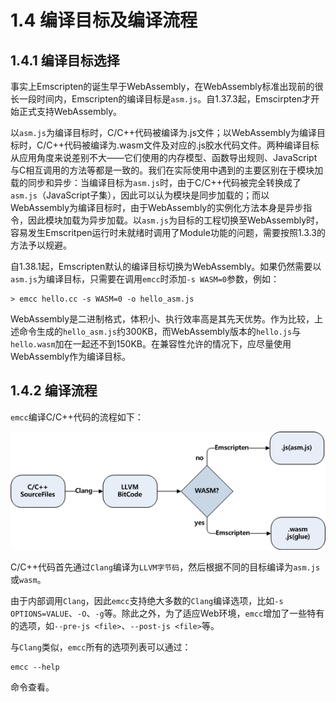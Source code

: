 # 1.4 编译目标及编译流程

## 1.4.1 编译目标选择

事实上Emscripten的诞生早于WebAssembly，在WebAssembly标准出现前的很长一段时间内，Emscripten的编译目标是`asm.js`。自1.37.3起，Emscirpten才开始正式支持WebAssembly。

以`asm.js`为编译目标时，C/C++代码被编译为.js文件；以WebAssembly为编译目标时，C/C++代码被编译为.wasm文件及对应的.js胶水代码文件。两种编译目标从应用角度来说差别不大——它们使用的内存模型、函数导出规则、JavaScript与C相互调用的方法等都是一致的。我们在实际使用中遇到的主要区别在于模块加载的同步和异步：当编译目标为`asm.js`时，由于C/C++代码被完全转换成了`asm.js`（JavaScript子集），因此可以认为模块是同步加载的；而以WebAssembly为编译目标时，由于WebAssembly的实例化方法本身是异步指令，因此模块加载为异步加载。以`asm.js`为目标的工程切换至WebAssembly时，容易发生Emscritpen运行时未就绪时调用了Module功能的问题，需要按照1.3.3的方法予以规避。

自1.38.1起，Emscripten默认的编译目标切换为WebAssembly。如果仍然需要以`asm.js`为编译目标，只需要在调用`emcc`时添加`-s WASM=0`参数，例如：

```
> emcc hello.cc -s WASM=0 -o hello_asm.js
```

WebAssembly是二进制格式，体积小、执行效率高是其先天优势。作为比较，上述命令生成的`hello_asm.js`约300KB，而WebAssembly版本的`hello.js`与`hello.wasm`加在一起还不到150KB。在兼容性允许的情况下，应尽量使用WebAssembly作为编译目标。

## 1.4.2 编译流程

`emcc`编译C/C++代码的流程如下：

![](images/compile.png)

C/C++代码首先通过`Clang`编译为`LLVM字节码`，然后根据不同的目标编译为`asm.js`或`wasm`。

由于内部调用`Clang`，因此`emcc`支持绝大多数的`Clang`编译选项，比如`-s OPTIONS=VALUE`、`-O`、`-g`等。除此之外，为了适应Web环境，`emcc`增加了一些特有的选项，如`--pre-js <file>`、`--post-js <file>`等。

与`Clang`类似，`emcc`所有的选项列表可以通过：

```
emcc --help
```

命令查看。